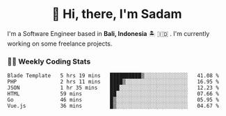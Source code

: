 <h1 align="center">👋 Hi, there, I'm Sadam</h1>
<p>I'm a Software Engineer based in <strong>Bali, Indonesia</strong> 🏝️ 🇮🇩 . I'm currently working on some freelance projects.</p>

### 👨‍💻 Weekly Coding Stats
<!--START_SECTION:waka-->

```text
Blade Template   5 hrs 19 mins   ██████████▒░░░░░░░░░░░░░░   41.08 %
PHP              2 hrs 11 mins   ████▒░░░░░░░░░░░░░░░░░░░░   16.95 %
JSON             1 hr 35 mins    ███░░░░░░░░░░░░░░░░░░░░░░   12.23 %
HTML             59 mins         ██░░░░░░░░░░░░░░░░░░░░░░░   07.66 %
Go               46 mins         █▒░░░░░░░░░░░░░░░░░░░░░░░   05.95 %
Vue.js           36 mins         █▒░░░░░░░░░░░░░░░░░░░░░░░   04.67 %
```

<!--END_SECTION:waka-->
